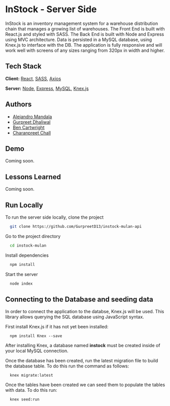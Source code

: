 
# InStock - Server Side

InStock is an inventory management system for a warehouse distribution chain that manages a growing list of warehouses. The Front End is built with React.js and styled with SASS. The Back End is built with Node and Express using MVC architecture. Data is persisted in a MySQL database, using Knex.js to interface with the DB. The application is fully responsive and will work well with screens of any sizes ranging from 320px in width and higher. 

## Tech Stack

**Client:** [React](https://reactjs.org/), [SASS](https://sass-lang.com/), [Axios](https://axios-http.com/)

**Server:** [Node](https://nodejs.dev/), [Express](https://expressjs.com/), [MySQL](https://www.mysql.com/), [Knex.js](http://knexjs.org/)

## Authors

- [Alejandro Mandala](https://github.com/sandro927)
- [Gurpreet Dhaliwal](https://github.com/GurpreetD13)
- [Ben Cartwright](https://github.com/b3nnyc)
- [Charanpreet Chall](https://github.com/CharanpreetChall)


## Demo

Coming soon.


## Lessons Learned

Coming soon.


## Run Locally

To run the server side locally, clone the project

```bash
  git clone https://github.com/GurpreetD13/instock-mulan-api
```

Go to the project directory

```bash
  cd instock-mulan
```

Install dependencies

```bash
  npm install
```

Start the server

```bash
  node index
```


## Connecting to the Database and seeding data

In order to connect the application to the databse, Knex.js will be used. This library allows querying the SQL database using JavaScript syntax.

First install Knex.js if it has not yet been installed:

```http
  npm install Knex --save
```

After installing Knex, a database named **instock** must be created inside of your local MySQL connection.

Once the database has been created, run the latest migration file to build the database table. To do this run the command as follows:

```http
  knex migrate:latest
```

Once the tables have been created we can seed them to populate the tables with data. To do this run:

```http
  knex seed:run
```


